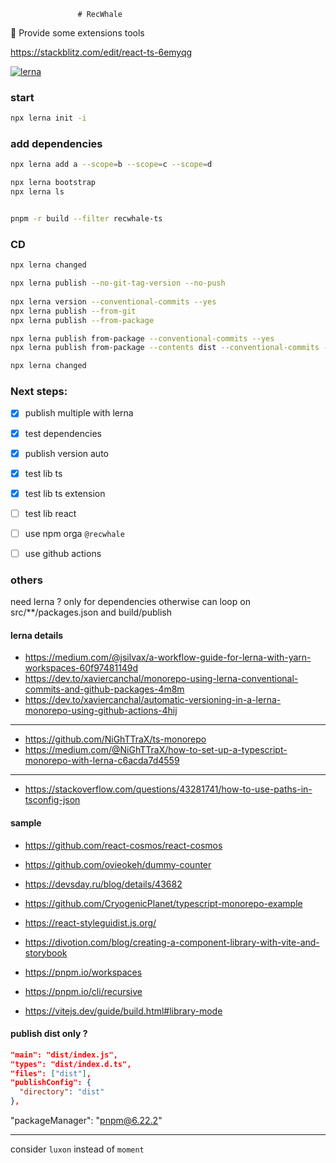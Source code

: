                    # RecWhale

:whale: Provide some extensions tools

https://stackblitz.com/edit/react-ts-6emyqg

[![lerna](https://img.shields.io/badge/maintained%20with-lerna-cc00ff.svg)](https://lerna.js.org/)

### start

```sh
npx lerna init -i
```

### add dependencies

```sh
npx lerna add a --scope=b --scope=c --scope=d

npx lerna bootstrap
npx lerna ls


pnpm -r build --filter recwhale-ts

```

### CD

```sh
npx lerna changed

npx lerna publish --no-git-tag-version --no-push
  
npx lerna version --conventional-commits --yes
npx lerna publish --from-git
npx lerna publish --from-package

npx lerna publish from-package --conventional-commits --yes
npx lerna publish from-package --contents dist --conventional-commits --yes

npx lerna changed
```

### Next steps:

- [x] publish multiple with lerna
- [x] test dependencies
- [x] publish version auto

- [x] test lib ts
- [x] test lib ts extension
- [ ] test lib react

- [ ] use npm orga `@recwhale`
- [ ] use github actions

### others

need lerna ? only for dependencies otherwise can loop on src/**/packages.json and build/publish

#### lerna details

- https://medium.com/@jsilvax/a-workflow-guide-for-lerna-with-yarn-workspaces-60f97481149d
- https://dev.to/xaviercanchal/monorepo-using-lerna-conventional-commits-and-github-packages-4m8m
- https://dev.to/xaviercanchal/automatic-versioning-in-a-lerna-monorepo-using-github-actions-4hij
---
- https://github.com/NiGhTTraX/ts-monorepo
- https://medium.com/@NiGhTTraX/how-to-set-up-a-typescript-monorepo-with-lerna-c6acda7d4559
---
- https://stackoverflow.com/questions/43281741/how-to-use-paths-in-tsconfig-json

#### sample
- https://github.com/react-cosmos/react-cosmos
- https://github.com/ovieokeh/dummy-counter

- https://devsday.ru/blog/details/43682
- https://github.com/CryogenicPlanet/typescript-monorepo-example

- https://react-styleguidist.js.org/
- https://divotion.com/blog/creating-a-component-library-with-vite-and-storybook

- https://pnpm.io/workspaces
- https://pnpm.io/cli/recursive
- https://vitejs.dev/guide/build.html#library-mode

#### publish dist only ?

```json
"main": "dist/index.js",
"types": "dist/index.d.ts",
"files": ["dist"],
"publishConfig": {
  "directory": "dist"
},
```

"packageManager": "pnpm@6.22.2"



****

consider `luxon` instead of `moment`